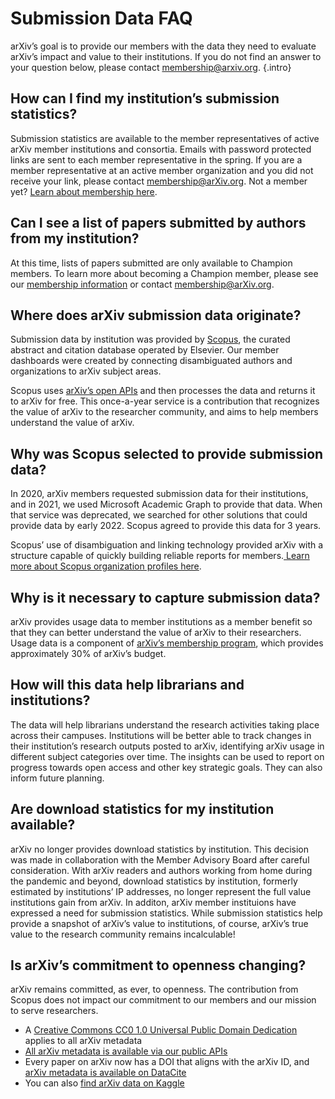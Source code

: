 # Submission Data FAQ

arXiv’s goal is to provide our members with the data they need to evaluate arXiv’s impact and value to their institutions. If you do not find an answer to your question below, please contact [membership@arxiv.org](mailto:membership@arxiv.org).
{.intro}

## How can I find my institution’s submission statistics?


Submission statistics are available to the member representatives of active arXiv member institutions and consortia. Emails with password protected links are sent to each member representative in the spring. If you are a member representative at an active member organization and you did not receive your link, please contact [membership@arXiv.org](mailto:membership@arXiv.org). Not a member yet? [Learn about membership here](https://info.arxiv.org/about/membership.html).


## Can I see a list of papers submitted by authors from my institution?


At this time, lists of papers submitted are only available to Champion members. To learn more about becoming a Champion member, please see our [membership information](https://info.arxiv.org/about/membership.html) or contact membership@arXiv.org.


## Where does arXiv submission data originate?


Submission data by institution was provided by [Scopus](https://www.elsevier.com/solutions/scopus), the curated abstract and citation database operated by Elsevier. Our member dashboards were created by connecting disambiguated authors and organizations to arXiv subject areas. 


Scopus uses [arXiv’s open APIs](https://info.arxiv.org/help/api/index.html) and then processes the data and returns it to arXiv for free. This once-a-year service is a contribution that recognizes the value of arXiv to the researcher community, and aims to help members understand the value of arXiv. 


## Why was Scopus selected to provide submission data?


In 2020, arXiv members requested submission data for their institutions, and in 2021, we used Microsoft Academic Graph to provide that data. When that service was deprecated, we searched for other solutions that could provide data by early 2022. Scopus agreed to provide this data for 3 years.


Scopus’ use of disambiguation and linking technology provided arXiv with a structure capable of quickly building reliable reports for members.[ Learn more about Scopus organization profiles here](https://www.elsevier.com/?a=1214537).


## Why is it necessary to capture submission data?


arXiv provides usage data to member institutions as a member benefit so that they can better understand the value of arXiv to their researchers. Usage data is a component of [arXiv’s membership program](https://info.arxiv.org/about/membership.html), which provides approximately 30% of arXiv’s budget.


## How will this data help librarians and institutions?


The data will help librarians understand the research activities taking place across their campuses. Institutions will be better able to track changes in their institution’s research outputs posted to arXiv, identifying arXiv usage in different subject categories over time. The insights can be used to report on progress towards open access and other key strategic goals. They can also inform future planning.


## Are download statistics for my institution available?


arXiv no longer provides download statistics by institution. This decision was made in collaboration with the Member Advisory Board after careful consideration. With arXiv readers and authors working from home during the pandemic and beyond, download statistics by institution, formerly estimated by institutions’ IP addresses, no longer represent the full value institutions gain from arXiv. In additon, arXiv member instituions have expressed a need for submission statistics. While submission statistics help provide a snapshot of arXiv’s value to institutions, of course, arXiv’s true value to the research community remains incalculable!


## Is arXiv’s commitment to openness changing?


arXiv remains committed, as ever, to openness. The contribution from Scopus does not impact our commitment to our members and our mission to serve researchers.


* A [Creative Commons CC0 1.0 Universal Public Domain Dedication](https://creativecommons.org/publicdomain/zero/1.0/) applies to all arXiv metadata
* [All arXiv metadata is available via our public APIs](https://info.arxiv.org/help/api/index.html)
* Every paper on arXiv now has a DOI that aligns with the arXiv ID, and [arXiv metadata is available on DataCite](https://commons.datacite.org/doi.org?query=client.uid%3Aarxiv.content)
* You can also [find arXiv data on Kaggle](https://www.kaggle.com/datasets/Cornell-University/arxiv)

